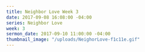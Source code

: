 ```yaml
---
title: Neighbor Love Week 3
date: 2017-09-08 16:08:00 -04:00
series: Neighbor Love
week: 3
sermon_date: 2017-09-10 11:00:00 -04:00
thumbnail_image: "/uploads/NeighorLove-f1c11e.gif"
---
```


